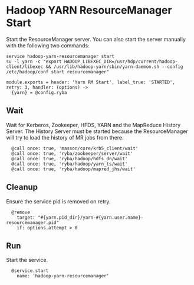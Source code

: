 
# Hadoop YARN ResourceManager Start

Start the ResourceManager server. You can also start the server manually with the
following two commands:

```
service hadoop-yarn-resourcemanager start
su -l yarn -c "export HADOOP_LIBEXEC_DIR=/usr/hdp/current/hadoop-client/libexec && /usr/lib/hadoop-yarn/sbin/yarn-daemon.sh --config /etc/hadoop/conf start resourcemanager"
```

    module.exports = header: 'Yarn RM Start', label_true: 'STARTED', retry: 3, handler: (options) ->
      {yarn} = @config.ryba

## Wait

Wait for Kerberos, Zookeeper, HFDS, YARN and the MapReduce History Server. The
History Server must be started because the ResourceManager will try to load
the history of MR jobs from there.

      @call once: true, 'masson/core/krb5_client/wait'
      @call once: true, 'ryba/zookeeper/server/wait'
      @call once: true, 'ryba/hadoop/hdfs_dn/wait'
      @call once: true, 'ryba/hadoop/yarn_ts/wait'
      @call once: true, 'ryba/hadoop/mapred_jhs/wait'

## Cleanup

Ensure the service pid is removed on retry.

      @remove
        target: "#{yarn.pid_dir}/yarn-#{yarn.user.name}-resourcemanager.pid"
        if: options.attempt > 0

## Run

Start the service.

      @service.start
        name: 'hadoop-yarn-resourcemanager'
